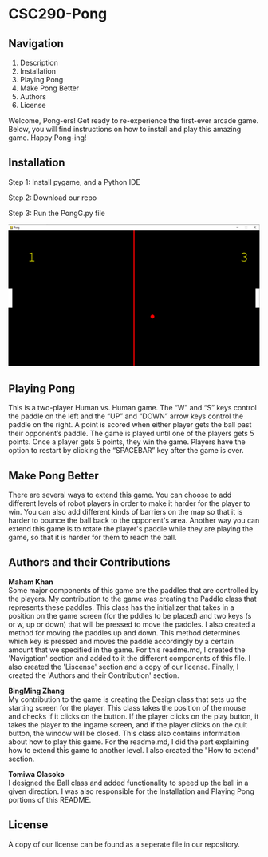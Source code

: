 # CSC290-Pong

## Navigation
<a name="top"></a>
1. Description
2. Installation
3. Playing Pong
4. Make Pong Better 
5. Authors
6. License

Welcome, Pong-ers! Get ready to re-experience the first-ever arcade game. Below, you will find instructions on how to install and play this amazing game. Happy Pong-ing!

## Installation
Step 1: Install pygame, and a Python IDE

Step 2:  Download our repo

Step 3: Run the PongG.py file

![screenshot](screenshot.png)

## Playing Pong
This is a two-player Human vs. Human game. The “W” and “S” keys control the paddle on the left and the “UP” and “DOWN” arrow keys control the paddle on the right. A point is scored when either player gets the ball past their opponent’s paddle. The game is played until one of the players gets 5 points. Once a player gets 5 points, they win the game. Players have the option to restart by clicking the “SPACEBAR” key after the game is over.




## Make Pong Better
There are several ways to extend this game. You can choose to add different levels of robot players in order to make it harder for the player to win. You can also add different kinds of barriers on the map so that it is harder to bounce the ball back to the opponent's area. Another way you can extend this game is to rotate the player's paddle while they are playing the game, so that it is harder for them to reach the ball.

## Authors and their Contributions
<a name="contribution"></a>
**Maham Khan** <br/>
Some major components of this game are the paddles that are controlled by the players. My contribution to the game was creating the Paddle class that represents these paddles. This class has the initializer that takes in a position on the game screen (for the pddles to be placed) and two keys (s or w, up or down) that will be pressed to move the paddles. I also created a method for moving the paddles up and down. This method determines which key is pressed and moves the paddle accordingly by a certain amount that we specified in the game. For this readme.md, I created the 'Navigation' section and added to it the different components of this file. I also created the 'Liscense' section and a copy of our license. Finally, I created the 'Authors and their Contribution' section.


<a name="contribution"></a>
**BingMing Zhang** <br/>
My contribution to the game is creating the Design class that sets up the starting screen for the player. This class takes the position of the mouse and checks if it clicks on the button. If the player clicks on the play button, it takes the player to the ingame screen, and if the player clicks on the quit button, the window will be closed. This class also contains information about how to play this game. For the readme.md, I did the part explaining how to extend this game to another level. I also created the "How to extend" section.

**Tomiwa Olasoko** <br/>
I designed the Ball class and added functionality to speed up the ball in a given direction. I was also responsible for the Installation and Playing Pong portions of this README.

## License
<a name="License"></a>
A copy of our license can be found as a seperate file in our repository.
